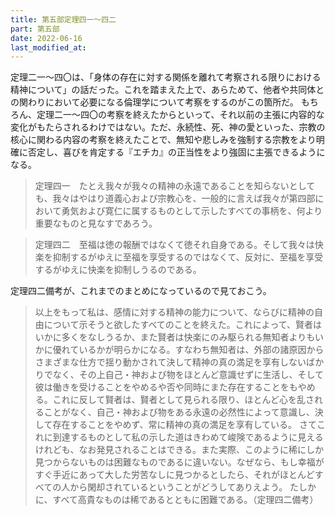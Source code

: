 ```yaml
---
title: 第五部定理四一～四二
part: 第五部
date: 2022-06-16
last_modified_at: 
---
```


定理二一～四〇は、「身体の存在に対する関係を離れて考察される限りにおける精神について」の話だった。これを踏まえた上で、あらためて、他者や共同体との関わりにおいて必要になる倫理学について考察をするのがこの箇所だ。
もちろん、定理二一～四〇の考察を終えたからといって、それ以前の主張に内容的な変化がもたらされるわけではない。ただ、永続性、死、神の愛といった、宗教の核心に関わる内容の考察を終えたことで、無知や悲しみを強制する宗教をより明確に否定し、喜びを肯定する『エチカ』の正当性をより強固に主張できるようになる。

>定理四一　たとえ我々が我々の精神の永遠であることを知らないとしても、我々はやはり道義心および宗教心を、一般的に言えば我々が第四部において勇気および寛仁に属するものとして示したすべての事柄を、何より重要なものと見なすであろう。

>定理四二　至福は徳の報酬ではなくて徳それ自身である。そして我々は快楽を抑制するがゆえに至福を享受するのではなくて、反対に、至福を享受するがゆえに快楽を抑制しうるのである。

定理四二備考が、これまでのまとめになっているので見ておこう。

>以上をもって私は、感情に対する精神の能力について、ならびに精神の自由について示そうと欲したすべてのことを終えた。これによって、賢者はいかに多くをなしうるか、また賢者は快楽にのみ駆られる無知者よりもいかに優れているかが明らかになる。すなわち無知者は、外部の諸原因からさまざまな仕方で揺り動かされて決して精神の真の満足を享有しないばかりでなく、その上自己・神および物をほとんど意識せずに生活し、そして彼は働きを受けることをやめるや否や同時にまた存在することをもやめる。これに反して賢者は、賢者として見られる限り、ほとんど心を乱されることがなく、自己・神および物をある永遠の必然性によって意識し、決して存在することをやめず、常に精神の真の満足を享有している。
>さてこれに到達するものとして私の示した道はきわめて峻険であるように見えるけれども、なお発見されることはできる。また実際、このように稀にしか見つからないものは困難なものであるに違いない。なぜなら、もし幸福がすぐ手近にあって大した労苦なしに見つかるとしたら、それがほとんどすべての人から閑却されているということがどうしてありえよう。
>たしかに、すべて高貴なものは稀であるとともに困難である。（定理四二備考）
